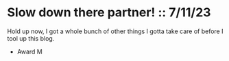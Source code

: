# Slow down there partner! :: 7/11/23

Hold up now, I got a whole bunch of other things I gotta take care of before I tool up this blog. 


- Award M
